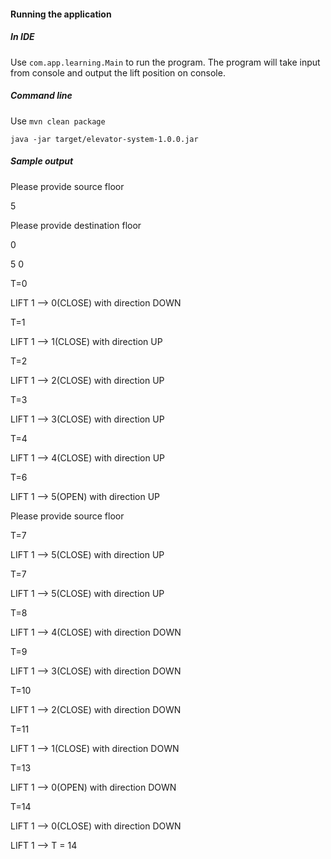 #### Running the application

##### In IDE

Use `com.app.learning.Main` to run the program. The program will take input from console and 
output the lift position on console.

##### Command line

Use `mvn clean package`

`java -jar target/elevator-system-1.0.0.jar`

##### Sample output 

Please provide source floor

5

Please provide destination floor

0

5 0

T=0

LIFT 1 --> 0(CLOSE) with direction DOWN

T=1

LIFT 1 --> 1(CLOSE) with direction UP

T=2

LIFT 1 --> 2(CLOSE) with direction UP

T=3

LIFT 1 --> 3(CLOSE) with direction UP

T=4

LIFT 1 --> 4(CLOSE) with direction UP

T=6

LIFT 1 --> 5(OPEN) with direction UP

Please provide source floor

T=7

LIFT 1 --> 5(CLOSE) with direction UP

T=7

LIFT 1 --> 5(CLOSE) with direction UP

T=8

LIFT 1 --> 4(CLOSE) with direction DOWN

T=9

LIFT 1 --> 3(CLOSE) with direction DOWN

T=10

LIFT 1 --> 2(CLOSE) with direction DOWN

T=11

LIFT 1 --> 1(CLOSE) with direction DOWN

T=13

LIFT 1 --> 0(OPEN) with direction DOWN

T=14

LIFT 1 --> 0(CLOSE) with direction DOWN

LIFT 1 --> T = 14 


